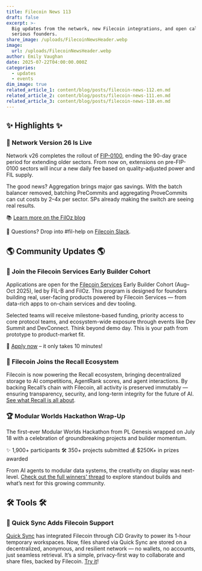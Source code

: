 ```yaml
---
title: Filecoin News 113
draft: false
excerpt: >-
  Big updates from the network, new Filecoin integrations, and open calls for
  serious founders.
share_image: /uploads/FilecoinNewsHeader.webp
image:
  url: /uploads/FilecoinNewsHeader.webp
author: Emily Vaughan
date: 2025-07-22T04:00:00.000Z
categories:
  - updates
  - events
dim_image: true
related_article_1: content/blog/posts/filecoin-news-112.en.md
related_article_2: content/blog/posts/filecoin-news-111.en.md
related_article_3: content/blog/posts/filecoin-news-110.en.md
---
```


## ✨ Highlights ✨

### 🚀 Network Version 26 Is Live

Network v26 completes the rollout of [FIP-0100](https://github.com/filecoin-project/FIPs/blob/master/FIPS/fip-0100.md), ending the 90-day grace period for extending older sectors. From now on, extensions on pre-FIP-0100 sectors will incur a new daily fee based on quality-adjusted power and FIL supply.

The good news? Aggregation brings major gas savings. With the batch balancer removed, batching PreCommits and aggregating ProveCommits can cut costs by 2–4x per sector. SPs already making the switch are seeing real results.

📚 [Learn more on the FilOz blog](https://medium.com/@filoz/the-power-of-aggregation-real-savings-for-storage-providers-87f62aa9b018)

💬 Questions? Drop into #fil-help on [Filecoin Slack](http://filecoin.io/slack).

## 🌎 Community Updates 🌎

### 💼 Join the Filecoin Services Early Builder Cohort

Applications are open for the [Filecoin Services](https://filecoin.services/) Early Builder Cohort (Aug–Oct 2025), led by FIL-B and FilOz. This program is designed for founders building real, user-facing products powered by Filecoin Services — from data-rich apps to on-chain services and dev tooling.

Selected teams will receive milestone-based funding, priority access to core protocol teams, and ecosystem-wide exposure through events like Dev Summit and DevConnect. Think beyond demo day. This is your path from prototype to product-market fit.

🔗 [Apply now](https://lu.ma/14m7slu7) – it only takes 10 minutes!

### 🧠 Filecoin Joins the Recall Ecosystem

Filecoin is now powering the Recall ecosystem, bringing decentralized storage to AI competitions, AgentRank scores, and agent interactions. By backing Recall’s chain with Filecoin, all activity is preserved immutably — ensuring transparency, security, and long-term integrity for the future of AI. [See what Recall is all about](https://recall.network/). 

### 🏆 Modular Worlds Hackathon Wrap-Up

The first-ever Modular Worlds Hackathon from PL Genesis wrapped on July 18 with a celebration of groundbreaking projects and builder momentum.

✨ 1,900+ participants
🛠️ 350+ projects submitted
💰 $250K+ in prizes awarded

From AI agents to modular data systems, the creativity on display was next-level. [Check out the full winners' thread](https://x.com/PL__Genesis/status/1946309533900689653) to explore standout builds and what’s next for this growing community.

## 🛠️ Tools 🛠️

### 🔐 Quick Sync Adds Filecoin Support

[Quick Sync](https://share.quicksync.me/) has integrated Filecoin through CiD Gravity to power its 1-hour temporary workspaces. Now, files shared via Quick Sync are stored on a decentralized, anonymous, and resilient network — no wallets, no accounts, just seamless retrieval. It’s a simple, privacy-first way to collaborate and share files, backed by Filecoin. [Try it](https://share.quicksync.me/)!
